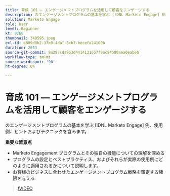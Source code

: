 ```yaml
---
title: 育成 101 — エンゲージメントプログラムを活用して顧客をエンゲージする
description: のエンゲージメントプログラムの基本を学ぶ [!DNL Marketo Engage] 例、使用例、ヒントおよびテクニックを含みます。
solution: Marketo Engage
role: User
level: Beginner
kt: 9768
thumbnail: 340595.jpeg
exl-id: e809d8b2-37b0-4daf-8cb7-becefa24100b
duration: 2603
source-git-commit: 9a297cda953d4414131657f9ac84580aea0eabeb
workflow-type: tm+mt
source-wordcount: '90'
ht-degree: 0%

---
```


# 育成 101 — エンゲージメントプログラムを活用して顧客をエンゲージする

のエンゲージメントプログラムの基本を学ぶ [!DNL Marketo Engage] 例、使用例、ヒントおよびテクニックを含みます。

**重要な留意点**

* Marketo Engagement プログラムとその独自の機能についての理解を深める
* プログラムの設定とベストプラクティス、およびそれらが実際の使用例にどのように適用されるかについて説明します。
* お客様のビジネスに合わせたエンゲージメントプログラム戦略を策定する権限を与える

>[!VIDEO](https://video.tv.adobe.com/v/340595/?quality=12&learn=on)
